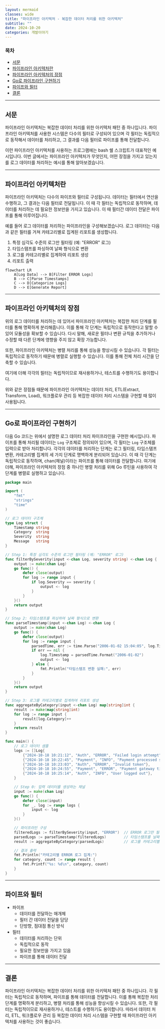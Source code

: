 ```yaml
---
layout: mermaid
classes: wide
title: "파이프라인 아키텍처 - 복잡한 데이터 처리를 위한 아키텍처"
subtitle: ""
date: 2024-10-20
categories: 개발이야기
---
```


### 목차

- [서문](#서문)
- [파이프라인 아키텍처란](#파이프라인-아키텍처란)
- [파이프라인 아키텍처의 장점](#파이프라인-아키텍처의-장점)
- [Go로 파이프라인 구현하기](#go로-파이프라인-구현하기)
- [파이프와 필터](#파이프와-필터)
- [결론](#결론)

---

## 서문

파이프라인 아키텍처는 복잡한 데이터 처리를 위한 아키텍처 패턴 중 하나입니다. 파이프라인 아키텍처를 사용한
시스템은 다수의 필터로 구성되어 있으며 각 필터는 독립적으로 동작해서 데이터를 처리하고, 그 결과를 다음 필터로
파이프를 통해 전달합니다.

이런 파이프라인 아키텍처를 사용하는 프로그램에는 bash 쉘 스크립트가 대표적인 예시입니다.
이번 글에서는 파이프라인 아키텍처가 무엇인지, 어떤 장점을 가지고 있는지를 로그 데이터를 처리하는 예시를 통해
알아보겠습니다.

---

## 파이프라인 아키텍처란

파이프라인 아키텍처는 다수의 파이프와 필터로 구성됩니다. 데이터는 필터에서 연산을 수행하고, 그 결과는 다음 필터로
전달됩니다. 이 때 각 필터는 독립적으로 동작하며, 데이터를 처리하는 데 필요한 정보만을 가지고 있습니다. 이 때
필터간 데이터 전달은 파이프를 통해 이루어집니다.

예를 들어 로그 데이터를 처리하는 파이프라인을 구성해보겠습니다. 로그 데이터는 다음과 같은 필터를 거쳐 카테고리별로
집계된 리포트를 생성합니다.

1. 특정 심각도 수준의 로그만 필터링 (예: "ERROR" 로그)
2. 타임스탬프를 파싱하여 날짜 형식으로 변환
3. 로그를 카테고리별로 집계하여 리포트 생성
4. 리포트 출력

```mermaid
flowchart LR
    A[Log Data] --> B[Filter ERROR Logs]
    B --> C[Parse Timestamps]
    C --> D[Categorize Logs]
    D --> E[Generate Report]
```

---

## 파이프라인 아키텍처의 장점

위의 로그 데이터를 처리하는 데 있어서 파이프라인 아키텍처는 복잡한 처리 단계를 필터를 통해 명확하게 분리해줍니다.
이를 통해 각 단계는 독립적으로 동작한다고 말할 수 있어 모듈성을 확보할 수 있습니다. 다시 말해, 새로운 필터나
변환 규칙을 추가하거나 수정할 때 다른 단계에 영향을 주지 않고 확장 가능합니다.

또한, 파이프라인 아키텍처는 병렬 처리를 통해 성능을 향상시킬 수 있습니다. 각 필터는 독립적으로 동작하기 때문에
병렬로 실행할 수 있습니다. 이를 통해 전체 처리 시간을 단축할 수 있습니다.

여기에 더해 각각의 필터는 독립적이므로 재사용하거나, 테스트를 수행하기도 용이합니다.

위와 같은 장점들 때문에 파이프라인 아키텍처는 데이터 처리, ETL(Extract, Transform, Load), 워크플로우 관리 등
복잡한 데이터 처리 시스템을 구현할 때 많이 사용됩니다.

---

## Go로 파이프라인 구현하기

다음 Go 코드는 위에서 설명한 로그 데이터 처리 파이프라인을 구현한 예시입니다. 파이프를 통해 처리될 데이터는
`Log` 구조체로 정의되어 있으며, 각 필터는 `Log` 구조체를 입력으로 받아 처리합니다. 각각의 데이터를 처리하는 단계는
로그 필터링, 타임스탬프 변환, 카테고리별 집계의 세 가지 단계로 명백하게 분리되어 있습니다. 이 때 각 단계는
독립적으로 동작하며, chan(채널)이라는 파이프를 통해 데이터를 전달합니다. 여기에 더해, 파이프라인 아키텍처의
장점 중 하나인 병렬 처리를 위해 Go 루틴을 사용하여 각 단계를 병렬로 실행하고 있습니다.

```go
package main

import (
    "fmt"
    "strings"
    "time"
)

// 로그 데이터 구조체
type Log struct {
    Timestamp string
    Category  string
    Severity  string
    Message   string
}

// Step 1: 특정 심각도 수준의 로그만 필터링 (예: "ERROR" 로그)
func filterBySeverity(input <-chan Log, severity string) <-chan Log {
    output := make(chan Log)
    go func() {
        defer close(output)
        for log := range input {
            if log.Severity == severity {
                output <- log
            }
        }
    }()
    return output
}

// Step 2: 타임스탬프를 파싱하여 날짜 형식으로 변환
func parseTimestamp(input <-chan Log) <-chan Log {
    output := make(chan Log)
    go func() {
        defer close(output)
        for log := range input {
            parsedTime, err := time.Parse("2006-01-02 15:04:05", log.Timestamp)
            if err == nil {
                log.Timestamp = parsedTime.Format("2006-01-02")
                output <- log
            } else {
                fmt.Println("타임스탬프 변환 실패:", err)
            }
        }
    }()
    return output
}

// Step 3: 로그를 카테고리별로 집계하여 리포트 생성
func aggregateByCategory(input <-chan Log) map[string]int {
    result := make(map[string]int)
    for log := range input {
        result[log.Category]++
    }
    return result
}

func main() {
    // 로그 데이터 샘플
    logs := []Log{
        {"2024-10-18 10:21:12", "Auth", "ERROR", "Failed login attempt"},
        {"2024-10-18 10:22:45", "Payment", "INFO", "Payment processed successfully"},
        {"2024-10-18 10:23:03", "Auth", "ERROR", "Invalid token"},
        {"2024-10-18 10:24:55", "Payment", "ERROR", "Payment gateway timeout"},
        {"2024-10-18 10:25:14", "Auth", "INFO", "User logged out"},
    }

    // Step 0: 입력 데이터를 생성하는 채널
    input := make(chan Log)
    go func() {
        defer close(input)
        for _, log := range logs {
            input <- log
        }
    }()

    // 파이프라인 구성
    filteredLogs := filterBySeverity(input, "ERROR")  // ERROR 로그만 필터링
    parsedLogs := parseTimestamp(filteredLogs)        // 타임스탬프를 날짜 형식으로 변환
    result := aggregateByCategory(parsedLogs)         // 로그를 카테고리별로 집계

    // 결과 출력
    fmt.Println("카테고리별 ERROR 로그 집계:")
    for category, count := range result {
        fmt.Printf("%s: %d\n", category, count)
    }
}
```

---

## 파이프와 필터

- 파이프
  - 데이터를 전달하는 매개체
  - 필터 간 데이터 전달을 담당
  - 단방향, 점대점 통신 방식
- 필터
  - 데이터를 처리하는 단위
  - 독립적으로 동작
  - 필요한 정보만을 가지고 있음
  - 파이프를 통해 데이터 전달

---

## 결론

파이프라인 아키텍처는 복잡한 데이터 처리를 위한 아키텍처 패턴 중 하나입니다. 각 필터는 독립적으로 동작하며,
파이프를 통해 데이터를 전달합니다. 이를 통해 복잡한 처리 단계를 명확하게 분리하고, 병렬 처리를 통해 성능을 향상시킬
수 있습니다. 또한, 각 필터는 독립적이므로 재사용하거나, 테스트를 수행하기도 용이합니다. 따라서 데이터 처리, ETL,
워크플로우 관리 등 복잡한 데이터 처리 시스템을 구현할 때 파이프라인 아키텍처를 사용하는 것이 좋습니다.
